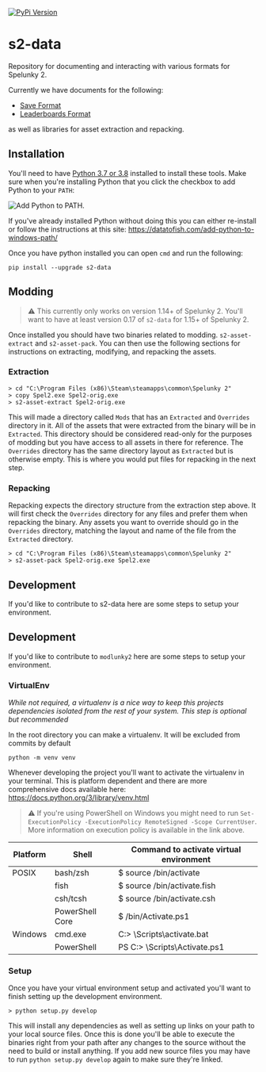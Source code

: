 [![PyPi Version](https://img.shields.io/pypi/v/s2-data.svg)](https://pypi.python.org/pypi/s2-data/)

# s2-data

Repository for documenting and interacting with various formats for Spelunky 2.

Currently we have documents for the following:
  * [Save Format](docs/save-format.md)
  * [Leaderboards Format](docs/leaderboards-format.md)
  
as well as libraries for asset extraction and repacking.
  
## Installation

You'll need to have [Python 3.7 or 3.8](https://www.python.org/downloads/) installed to install these tools. Make sure when you're installing Python that you click the checkbox to add Python to your `PATH`:

![Add Python to PATH](https://cdn.discordapp.com/attachments/756241793753809106/771016197424152576/0001_add_Python_to_Path.png).

If you've already installed Python without doing this you can either re-install or follow the instructions at this site: https://datatofish.com/add-python-to-windows-path/

Once you have python installed you can open `cmd` and run the following:

```console
pip install --upgrade s2-data
```

## Modding

> :warning: This currently only works on version 1.14+ of Spelunky 2. You'll want to have at least version 0.17 of `s2-data` for 1.15+ of Spelunky 2.

Once installed you should have two binaries related to modding. `s2-asset-extract` and `s2-asset-pack`. You can then use the following sections for instructions on extracting, modifying, and repacking the assets.

### Extraction

```console
> cd "C:\Program Files (x86)\Steam\steamapps\common\Spelunky 2"
> copy Spel2.exe Spel2-orig.exe
> s2-asset-extract Spel2-orig.exe
```

This will made a directory called `Mods` that has an `Extracted` and `Overrides` directory in it. All of the assets that were extracted from the binary will be in `Extracted`. This directory should be considered read-only for the purposes of modding but you have access to all assets in there for reference. The `Overrides` directory has the same directory layout as `Extracted` but is otherwise empty. This is where you would put files for repacking in the next step.

### Repacking

Repacking expects the directory structure from the extraction step above. It will first check the `Overrides` directory for any files and prefer them when repacking the binary. Any assets you want to override should go in the `Overrides` directory, matching the layout and name of the file from the `Extracted` directory.

```console
> cd "C:\Program Files (x86)\Steam\steamapps\common\Spelunky 2"
> s2-asset-pack Spel2-orig.exe Spel2.exe
```

## Development

If you'd like to contribute to s2-data here are some steps to setup your environment.

## Development

If you'd like to contribute to `modlunky2` here are some steps to setup your environment.

### VirtualEnv

*While not required, a virtualenv is a nice way to keep this projects dependencies isolated from the rest of your system. This step is optional but recommended*

In the root directory you can make a virtualenv. It will be excluded from commits by default

```console
python -m venv venv
```
Whenever developing the project you'll want to activate the virtualenv in your terminal. This is platform dependent and there are more comprehensive docs available here: https://docs.python.org/3/library/venv.html

> :warning: If you're using PowerShell on Windows you might need to run `Set-ExecutionPolicy -ExecutionPolicy RemoteSigned -Scope CurrentUser`. More information on execution policy is available in the link above.

| Platform | Shell           | Command to activate virtual environment |
|----------|-----------------|-----------------------------------------|
| POSIX    | bash/zsh        | $ source <venv>/bin/activate            |
|          | fish            | $ source <venv>/bin/activate.fish       |
|          | csh/tcsh        | $ source <venv>/bin/activate.csh        |
|          | PowerShell Core | $ <venv>/bin/Activate.ps1               |
| Windows  | cmd.exe         | C:\> <venv>\Scripts\activate.bat        |
|          | PowerShell      | PS C:\> <venv>\Scripts\Activate.ps1     |


### Setup

Once you have your virtual environment setup and activated you'll want to finish setting up the development environment.

```console
> python setup.py develop
```

This will install any dependencies as well as setting up links on your path to your local source files. Once this is done
you'll be able to execute the binaries right from your path after any changes to the source without the need to build or
install anything. If you add new source files you may have to run `python setup.py develop` again to make sure they're linked.
